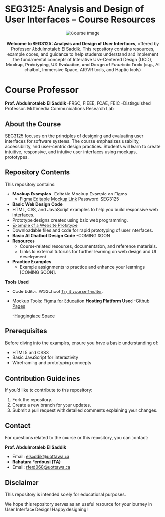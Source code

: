 # SEG3125: Analysis and  Design of User Interfaces – Course Resources

<p align="center">
  <img src="https://github.com/user-attachments/assets/84f42101-0573-45fd-b315-b30af6c3a954" alt="Course Image">
  <br><br>
  <strong>
      Welcome to SEG3125: Analysis and Design of User Interfaces</strong>, offered by Professor Abdulmotaleb El Saddik. This repository contains resources, example codes, and guidance to help students understand and implement the fundamental concepts of Interative Use-Centered Design (UCD), Mockup, Prototyping, UX Evaluation, and Design of Futuristic Tools (e.g., AI chatbot, Immersive Space, AR/VR tools, and  Haptic tools)
</p>

# Course Professor 
**Prof. Abdulmotaleb El Saddik**
-FRSC, FIEEE, FCAE, FEIC
-Distinguished Professor. Multimedia Communications Research Lab


## About the Course

SEG3125 focuses on the principles of designing and evaluating user interfaces for software systems. The course emphasizes usability, accessibility, and user-centric design practices. Students will learn to create intuitive, responsive, and intutive user interfaces using mockups, prototypes.

## Repository Contents
This repository contains:
- **Mockup Examples**
    -Editable Mockup Example on Figma
    - [Figma Editable Mockup Link](https://www.figma.com/design/qgSlzzMoZD74MuWJINQyEl/SEG-3125-Test?node-id=0-1&t=wtLnYpA0bPkYaHKg-1)
  Password: SEG3125
- **Basic Web Design Code**
- HTML, CSS, and JavaScript examples to help you build responsive web interfaces.
- Prototype designs created using bsic web programming.
- [Example of a Website Prototype](https://aelsaddik.github.io/bike-rental/)
- Downloadable files and code for rapid prototyping of user interfaces.
 - **Basic AI Chatbot Design Code**
   -COMING SOON
- **Resources**
  - Course-related resources, documentation, and reference materials.
  - Links to external tutorials for further learning on web design and UI development.
- **Practice Examples**
  - Example assignments to practice and enhance your learnings [COMING SOON].
    
 **Tools Used**
- Code Editor: W3School [Try it yourself editor](https://www.w3schools.com/html/tryit.asp?filename=tryhtml_basic).
- Mockup Tools: [Figma for Education](https://www.figma.com/education/)
**Hosting Platform Used**
  -[Github Pages](https://pages.github.com/)
  
  -[Huggingface Space](https://huggingface.co/)

## Prerequisites

Before diving into the examples, ensure you have a basic understanding of:
- HTML5 and CSS3
- Basic JavaScript for interactivity
- Wireframing and prototyping concepts

## Contribution Guidelines
If you’d like to contribute to this repository:
1. Fork the repository.
2. Create a new branch for your updates.
3. Submit a pull request with detailed comments explaining your changes.

## Contact

For questions related to the course or this repository, you can contact:

**Prof. Abdulmotaleb El Saddik**
- Email: elsaddik@uottawa.ca
- **Rahatara Ferdousi (TA)**
-  Email: rferd068@uottawa.ca

## Disclaimer

This repository is intended solely for educational purposes.

We hope this repository serves as an useful resource for your journey in User Interface Design! Happy designing!
